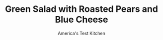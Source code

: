 ---
layout: ../../layouts/MarkdownPostLayout.astro
title: Green Salad with Roasted Pears and Blue Cheese
author: America's Test Kitchen
pubDate: 2023-03-15
description: "Finally a use for those rock-hard pears sold in most supermarkets. Roasting the pears unlocks their sweetness and makes them the star in this simple salad."
image_url: https://res.cloudinary.com/hksqkdlah/image/upload/ar_1:1,c_fill,dpr_2.0,f_auto,fl_lossy.progressive.strip_profile,g_faces:auto,q_auto:low,w_344/41039-sfs-green-salad-with-roasted-pears-and-blue-cheese-020-2
tags: ["Side Dishes","Salads"]
calories: 1553
protein: 6
carbohydrates: 28
fats: 
fiber: 4
ingredients: ["1/4 cup, maple syrup","1 tablespoon, grated fresh ginger","3 , firm pears, preferably Anjou or Bartlett",", Salt and pepper","2 tablespoons, cider vinegar","1 , small shallot, minced","3 tablespoons, extra virgin olive oil","2 bunches, watercress, thick stems removed (8 cups)","1 head, Bibb lettuce, torn into bite-sized pieces (6 cups)","1 cup, crumbled blue cheese"]
serves: 6
time: ""
instructions: ["Line rimmed baking sheet with foil. Adjust oven rack to lower-middle position, place baking sheet on rack, and heat oven to 500 degrees. Whisk syrup and ginger together in bowl. Peel and quarter pears lengthwise. Core pears, then halve each quarter lengthwise.","Toss pears with 3 tablespoons syrup mixture. Spread pears on preheated baking sheet and season with salt and pepper. Roast until browned on bottom, about 15 minutes. Flip each slice and roast until tender and deep golden brown, about 5 minutes. Let pears cool on baking sheet while preparing salad.","Whisk vinegar, shallot, oil, and salt and pepper to taste into remaining syrup mixture. Combine watercress and lettuce in large serving bowl. Gently toss with vinaigrette. Scatter pears and blue cheese on top and serve."]
nutrition: ["471 mg Potassium","142 mg Phosphorus","213 mg Calcium","31 mg Magnesium","540 mg Sodium","1 mg Zinc","13 g Fat","6 g Monounsaturated","25 mg Vitamin C","16 mg Cholesterol","5 g Saturated","4 g Fiber","43 µg Folate (food)","19 g Sugars","151 µg Vitamin K","180 g Water","28 g Carbs","34 µg Folate equivalent (total)","6 g Protein","1 mg Vitamin E","163 µg Vitamin A","258 kcal Energy","7 g Sugars, added","1553 calories"]
notes: "Pears can be roasted up to three hours in advance, but keep them at room temperature until ready to serve."
---